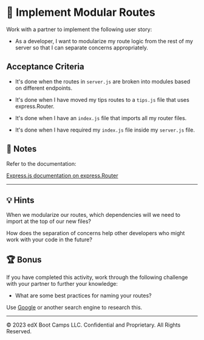 # 📖 Implement Modular Routes

Work with a partner to implement the following user story:

* As a developer, I want to modularize my route logic from the rest of my server so that I can separate concerns appropriately.

## Acceptance Criteria

* It's done when the routes in `server.js` are broken into modules based on different endpoints.

* It's done when I have moved my tips routes to a `tips.js` file that uses express.Router.

* It's done when I have an `index.js` file that imports all my router files.

* It's done when I have required my `index.js` file inside my `server.js` file.

## 📝 Notes

Refer to the documentation:

[Express.js documentation on express.Router](http://expressjs.com/en/guide/routing.html#express-router)

---

## 💡 Hints

When we modularize our routes, which dependencies will we need to import at the top of our new files?

How does the separation of concerns help other developers who might work with your code in the future?

## 🏆 Bonus

If you have completed this activity, work through the following challenge with your partner to further your knowledge:

* What are some best practices for naming your routes?

Use [Google](https://www.google.com) or another search engine to research this.

---
© 2023 edX Boot Camps LLC. Confidential and Proprietary. All Rights Reserved.
